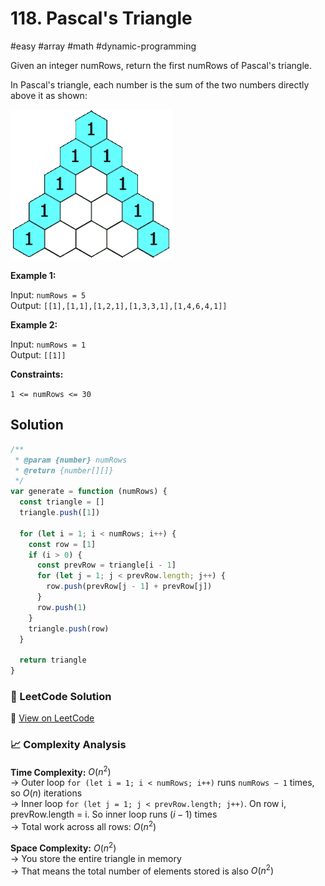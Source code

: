 # 118. Pascal's Triangle

#easy #array #math #dynamic-programming

Given an integer numRows, return the first numRows of Pascal's triangle.

In Pascal's triangle, each number is the sum of the two numbers directly above it as shown:

![pascal's tree](../assets/118.gif)

**Example 1:**

Input: `numRows = 5`  
Output: `[[1],[1,1],[1,2,1],[1,3,3,1],[1,4,6,4,1]]`

**Example 2:**

Input: `numRows = 1`  
Output: `[[1]]`

**Constraints:**

`1 <= numRows <= 30`

## Solution

```javascript
/**
 * @param {number} numRows
 * @return {number[][]}
 */
var generate = function (numRows) {
  const triangle = []
  triangle.push([1])

  for (let i = 1; i < numRows; i++) {
    const row = [1]
    if (i > 0) {
      const prevRow = triangle[i - 1]
      for (let j = 1; j < prevRow.length; j++) {
        row.push(prevRow[j - 1] + prevRow[j])
      }
      row.push(1)
    }
    triangle.push(row)
  }

  return triangle
}
```

### 📝 LeetCode Solution

🔗 [View on LeetCode](https://leetcode.com/problems/pascals-triangle/submissions/1777654326/)

### 📈 Complexity Analysis

**Time Complexity:** $O(n^2)$ <br>
→ Outer loop `for (let i = 1; i < numRows; i++)` runs `numRows − 1` times, so $O(n)$ iterations  
→ Inner loop `for (let j = 1; j < prevRow.length; j++)`. On row i, prevRow.length = i. So inner loop runs $(i-1)$ times  
→ Total work across all rows: $O(n^2)$

**Space Complexity:** $O(n^2)$ <br>
→ You store the entire triangle in memory  
→ That means the total number of elements stored is also $O(n^2)$

  <br>
  <br>
